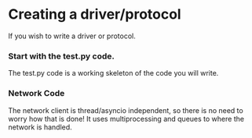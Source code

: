 # Creating a driver/protocol
If you wish to write a driver or protocol.

### Start with the test.py code.
The test.py code is a working skeleton of the code you will write.

### Network Code
The network client is thread/asyncio independent, so there is no need to worry how that is done!
It uses multiprocessing and queues to where the network is handled.



